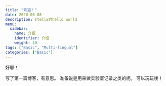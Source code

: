 ```yaml
---
title: "欢迎！"
date: 2020-06-08
description: stella的hello world
menu:
  sidebar:
    name: 介绍
    identifier: 介绍
    weight: 10
tags: ["Basic", "Multi-lingual"]
categories: ["Basic"]
---
```


好耶！

写了第一篇博客，有意思。
准备说是用来做实验室记录之类的呢。
可以玩玩喽！